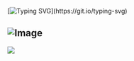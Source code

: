 [![Typing SVG](https://readme-typing-svg.demolab.com?font=Love+Ya+Like+A+Sister&pause=1000&color=670C0C&center=true&width=435&lines=Nothing's+here...)](https://git.io/typing-svg)

![Image](https://github.com/user-attachments/assets/b92ddce3-089d-47ac-8325-fc9f534acd39)
---

[![](https://visitcount.itsvg.in/api?id=Terrenoss&icon=9&color=4)](https://visitcount.itsvg.in)
